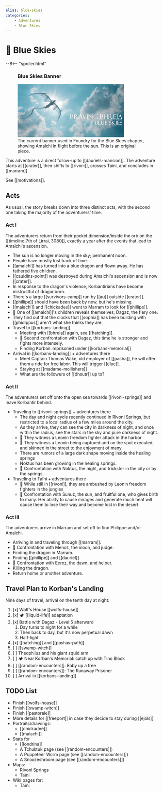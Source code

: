 ```yaml
---
alias: blue-skies
categories:
    - Adventures
    - Blue Skies
---
```

# 🔐 Blue Skies

--8<-- "spoiler.html"

<figure class="infobox right">
  <h3>Blue Skies Banner</h3>
  <a href="/assets/images/blue-skies-banner-full.png">
    <img src="/assets/images/blue-skies-banner-tiny.png" />
  </a>
  <figcaption>
    The current banner used in Foundry for the Blue Skies chapter, showing Amalchi in flight before the sun. This is an original piece.
  </figcaption>
</figure>

This adventure is a direct follow-up to [[dauriels-mansion]]. The adventure starts at [[crater]], then shifts to [[rivoni]], crosses Taïni, and concludes in [[marram]].

See [[motivations]].

## Acts

As usual, the story breaks down into three distinct acts, with the second one taking the majority of the adventurers' time.

### Act I

The adventurers return from their pocket dimension/inside the orb on the [[timeline|7th of Lirrai, 3080]], exactly a year after the events that lead to Amalchi's ascension.

- The sun is no longer moving in the sky; permanent noon.
- People have mostly lost track of time.
- [[amalchi]] has turned into a blue dragon and flown away. He has fathered five children.
- [[cauldins-point]] was destroyed during Amalchi's ascension and is now [[crater]].
- In response to the dragon's violence, Korbantirians have become mistrustful of dragonborn.
- There's a large [[survivors-camp]] run by [[au]] outside [[crater]].
- [[phillipe]] should have been back by now, but he's missing.
- [[malachi]] and [[chickadee]] went to Marram to look for [[phillipe]].
- 🐉 One of [[amalchi]]'s children reveals themselves; Dagaz, the fiery one.
- They find out that the clocks that [[sophia]] has been building with [[phidippus]] aren't what she thinks they are.
- Travel to [[korbans-landing]]
  - Meeting with [[bhreia]] again, see [[hatching]].
  - 🐉 Second confrontation with Dagaz, this time he is stronger and fights more intensely.
  - Finding Korban imprisoned under [[korbans-memorial]]
- Arrival in [[korbans-landing]] + adventures there
  - Meet Captain Thomas Wake, old employer of [[pasha]], he will offer them a ride for free labor. This will trigger [[clue]].
  - Staying at [[madame-mollishers]]
  - What are the followers of [[dhoutr]] up to?

### Act II

The adventurers set off onto the open sea towards [[rivoni-springs]] and leave Korbantir behind.

- Traveling to [[rivoni-springs]] + adventures there
  - The day and night cycle recently continued in Rivoni Springs, but restricted to a local radius of a few miles around the city.
  - As they arrive, they can see the city in darkness of night, and once within the radius, see the stars in the sky and pure darkness of night.
  - 🦁 They witness a Leonin freedom fighter attack in the harbor
  - 🦁 They witness a Leonin being captured and on the spot executed, and skinned in the street to the enjoyment of many
  - There are rumors of a large dark shape moving inside the healing springs
  - Noktus has been growing in the healing springs.
  - 🐉 Confrontation with Noktus, the night, and trickster in the city or by the springs.
- Traveling to Taïni + adventures there
  - 🦁 While still in [[rivoni]], they are ambushed by Leonin freedom fighters in the jungles
  - 🐉 Confrontation with Sunuz, the sun, and fruitful one, who gives birth to many. Her ability to cause mirages and generate much heat will cause them to lose their way and become lost in the desert.

### Act III

The adventurers arrive in Marram and set off to find Philippe and/or Amalchi.

- Arriving in and traveling through [[marram]].
- 🐉 Confrontation with Menoz, the moon, and judge.
- Finding the dragon in Marram.
- Finding [[phillipe]] and [[dauriel]]
- 🐉 Confrontation with Eeroz, the dawn, and helper.
- Killing the dragon.
- Return home or another adventure.

## Travel Plan to Korban's Landing

Nine days of travel, arrival on the tenth day at night:

1. [x] Wolf's House [[wolfs-house]]
2. [x] 🏕 [[liquid-life]] adaptation
3. [x] Battle with Dagaz - Level 5 afterward
   1. Day turns to night for a while
   2. Then back to day, but it's now perpetual dawn
   3. Half-light
4. [x] [[hatching]] and [[pashas-path]]
5. [ ] [[swamp-witch]]
6. [ ] Theophilus and his giant squid arm
7. [ ] 🏕 Near Korban's Memorial: catch up with Tino Block
8. [ ] [[random-encounters]]: Baby up a tree
9. [ ] [[random-encounters]]: The Runaway Prisoner
10. [ ] Arrival in [[korbans-landing]]

## TODO List

- Finish [[wolfs-house]]
- Finish [[swamp-witch]]
- Finish [[pastorale]]
- More details for [[freeport]] in case they decide to stay during [[ejols]]
- Portraits/drawings:
  - [[chickadee]]
  - [[malachi]]
- Stats for
  - [[londrina]]
  - A Tchuktuk page (see [[random-encounters]])
  - A Puppeteer Worm page (see [[random-encounters]])
  - A Snoozeshroom page (see [[random-encounters]])
- Maps:
  - Rivoni Springs
  - Taïni
- Wiki pages for:
  - Taïni
